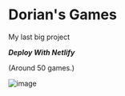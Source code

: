 # Dorian's Games

My last big project

***Deploy With Netlify***

(Around 50 games.)

![image](https://github.com/Tacogamerman/Dorians-Games/assets/119009502/dcb703ec-02b3-4fd3-8b48-96c2cf900445)


